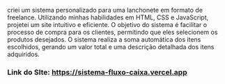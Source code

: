 criei um sistema personalizado para uma lanchonete em formato de freelance. Utilizando minhas habilidades em HTML, CSS e JavaScript, projetei um site intuitivo e eficiente.
O objetivo do sistema é facilitar o processo de compra para os clientes, permitindo que eles selecionem os produtos desejados. O sistema realiza a soma automática dos itens escolhidos, gerando um valor total e uma descrição detalhada dos itens adquiridos.
  

### Link do SIte: https://sistema-fluxo-caixa.vercel.app
